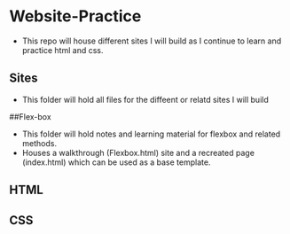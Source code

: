 # Website-Practice

- This repo will house different sites I will build as I continue to learn and practice html and css.

## Sites
- This folder will hold all files for the diffeent or relatd sites I will build

##Flex-box
- This folder will hold notes and learning material for flexbox and related methods.
- Houses a walkthrough (Flexbox.html) site and a recreated page (index.html) which can be used as a base template.

## HTML

## CSS
